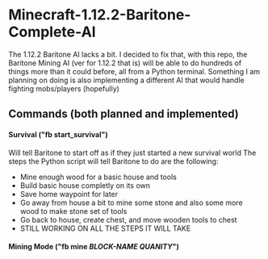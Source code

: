 # Minecraft-1.12.2-Baritone-Complete-AI
The 1.12.2 Baritone AI lacks a bit. I decided to fix that, with this repo, the Baritone Mining AI (ver for 1.12.2 that is) will be able to do hundreds of things more than it could before, all from a Python terminal.
Something I am planning on doing is also implementing a different AI that would handle fighting mobs/players (hopefully)

## Commands (both planned and implemented)
#### Survival ("fb start_survival")
Will tell Baritone to start off as if they just started a new survival world
The steps the Python script will tell Baritone to do are the following:
- Mine enough wood for a basic house and tools
- Build basic house completly on its own
- Save home waypoint for later
- Go away from house a bit to mine some stone and also some more wood to make stone set of tools
- Go back to house, create chest, and move wooden tools to chest
- STILL WORKING ON ALL THE STEPS IT WILL TAKE
#### Mining Mode ("fb mine _BLOCK-NAME_ _QUANITY_")

